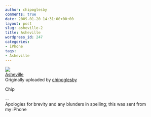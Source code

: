 ```yaml
---
author: chipoglesby
comments: true
date: 2009-01-20 14:31:00+00:00
layout: post
slug: asheville-2
title: Asheville
wordpress_id: 247
categories:
- iPhone
tags:
- Asheville
---
```


[![](http://farm4.static.flickr.com/3086/3212946030_29482948a5.jpg)](http://www.flickr.com/photos/chipoglesby/3212946030/)  
[Asheville](http://www.flickr.com/photos/chipoglesby/3212946030/)  
Originally uploaded by [chipoglesby](http://www.flickr.com/people/chipoglesby/)

Chip  
  
--  
Apologies for brevity and any blunders in spelling; this was sent from  
my iPhone  

